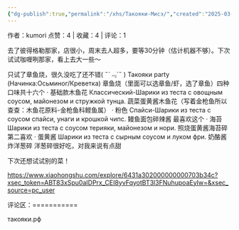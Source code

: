 ```yaml
---
{"dg-publish":true,"permalink":"/xhs/Такояки-Мисэ/","created":"2025-03-17T22:24:27.144+08:00","updated":"2025-03-17T22:24:27.144+08:00"}
---
```


作者：kumori
点赞：4   |   收藏：4   |   评论：1

去了彼得格勒那家，店很小，周末去人超多，要等30分钟（估计机器不够）。下次试试咖喱咧那家，看上去大一些～
	
只试了章鱼烧，很久没吃了还不错( ﻿˶﻿´﹃`˵﻿ )
Такояки party (Начинка:Осьминог/Креветка) 章鱼烧（里面可以选章鱼/虾，选了章鱼）四种口味共十六个
· 基础款木鱼花 Классический-Шарики из теста с овощным соусом, майонезом и стружкой тунца. 蔬菜蛋黄酱木鱼花（写着金枪鱼所以查查：木鱼花原料-金枪鱼科鲣鱼属）
· 粉色 Спайси-Шарики из теста с соусом спайси, унаги и крошкой чипс. 鳗鱼面包碎辣酱 最喜欢这个
· 海苔 Шарики из теста с соусом терияки, майонезом и нори. 照烧蛋黄酱海苔碎 第二喜欢
· 蛋黄酱 Шарики из теста с сырным соусом и луком фри. 奶酪酱炸洋葱碎 洋葱碎很好吃，对我来说有点甜
	
下次还想试试别的菜！

https://www.xiaohongshu.com/explore/6431a302000000000703b34c?xsec_token=ABT83xSpu0aIDPrx_CEI8yvFqyotBT3l3FNuhupoaEyIw=&xsec_source=pc_user

评论区：===========

такояки.рф